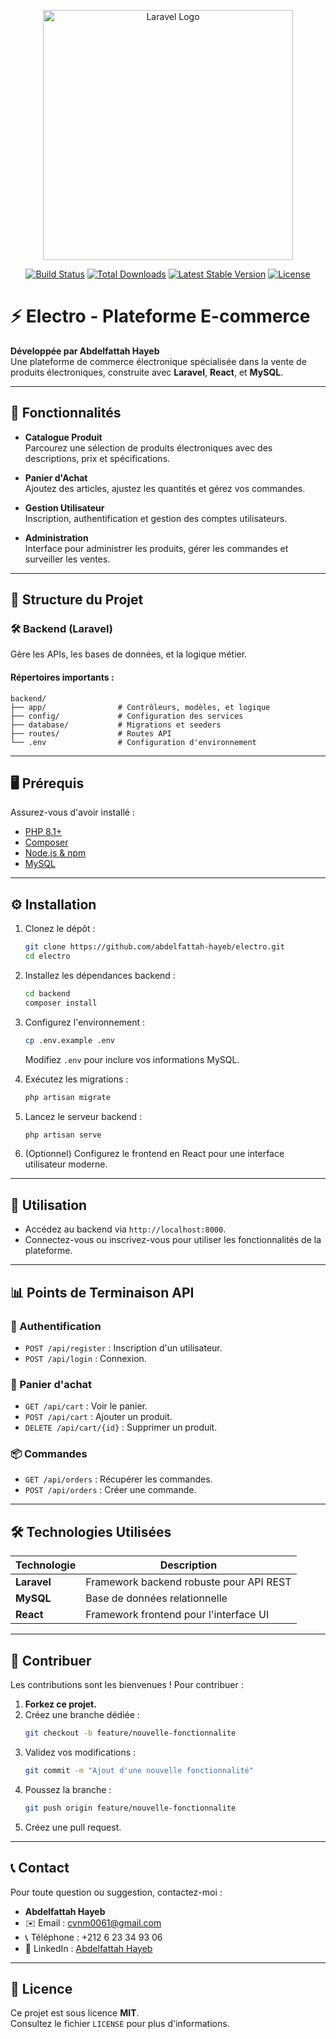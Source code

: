 
<p align="center">
  <a href="https://laravel.com" target="_blank"><img src="https://raw.githubusercontent.com/laravel/art/master/logo-lockup/5%20SVG/2%20CMYK/1%20Full%20Color/laravel-logolockup-cmyk-red.svg" width="400" alt="Laravel Logo"></a>
</p>

<p align="center">
  <a href="https://github.com/laravel/framework/actions"><img src="https://github.com/laravel/framework/workflows/tests/badge.svg" alt="Build Status"></a>
  <a href="https://packagist.org/packages/laravel/framework"><img src="https://img.shields.io/packagist/dt/laravel/framework" alt="Total Downloads"></a>
  <a href="https://packagist.org/packages/laravel/framework"><img src="https://img.shields.io/packagist/v/laravel/framework" alt="Latest Stable Version"></a>
  <a href="https://packagist.org/packages/laravel/framework"><img src="https://img.shields.io/packagist/l/laravel/framework" alt="License"></a>
</p>

# ⚡ **Electro** - Plateforme E-commerce

**Développée par Abdelfattah Hayeb**  
Une plateforme de commerce électronique spécialisée dans la vente de produits électroniques, construite avec **Laravel**, **React**, et **MySQL**.

---

## 🚀 **Fonctionnalités**

- **Catalogue Produit**  
  Parcourez une sélection de produits électroniques avec des descriptions, prix et spécifications.

- **Panier d'Achat**  
  Ajoutez des articles, ajustez les quantités et gérez vos commandes.

- **Gestion Utilisateur**  
  Inscription, authentification et gestion des comptes utilisateurs.

- **Administration**  
  Interface pour administrer les produits, gérer les commandes et surveiller les ventes.

---

## 📂 **Structure du Projet**

### 🛠 **Backend (Laravel)**  
Gère les APIs, les bases de données, et la logique métier.

#### Répertoires importants :
```
backend/
├── app/                # Contrôleurs, modèles, et logique
├── config/             # Configuration des services
├── database/           # Migrations et seeders
├── routes/             # Routes API
└── .env                # Configuration d'environnement
```

---

## 🖥 **Prérequis**

Assurez-vous d'avoir installé :

- [PHP 8.1+](https://www.php.net/)
- [Composer](https://getcomposer.org/)
- [Node.js & npm](https://nodejs.org/)
- [MySQL](https://www.mysql.com/)

---

## ⚙️ **Installation**

1. Clonez le dépôt :
   ```bash
   git clone https://github.com/abdelfattah-hayeb/electro.git
   cd electro
   ```

2. Installez les dépendances backend :
   ```bash
   cd backend
   composer install
   ```

3. Configurez l'environnement :
   ```bash
   cp .env.example .env
   ```

   Modifiez `.env` pour inclure vos informations MySQL.

4. Exécutez les migrations :
   ```bash
   php artisan migrate
   ```

5. Lancez le serveur backend :
   ```bash
   php artisan serve
   ```

6. (Optionnel) Configurez le frontend en React pour une interface utilisateur moderne.

---

## 🌟 **Utilisation**

- Accédez au backend via `http://localhost:8000`.
- Connectez-vous ou inscrivez-vous pour utiliser les fonctionnalités de la plateforme.

---

## 📊 **Points de Terminaison API**

### 🔐 Authentification
- `POST /api/register` : Inscription d'un utilisateur.
- `POST /api/login` : Connexion.

### 🛒 Panier d'achat
- `GET /api/cart` : Voir le panier.
- `POST /api/cart` : Ajouter un produit.
- `DELETE /api/cart/{id}` : Supprimer un produit.

### 📦 Commandes
- `GET /api/orders` : Récupérer les commandes.
- `POST /api/orders` : Créer une commande.

---

## 🛠 **Technologies Utilisées**

| **Technologie** | **Description**                          |
|------------------|------------------------------------------|
| **Laravel**      | Framework backend robuste pour API REST |
| **MySQL**        | Base de données relationnelle           |
| **React**        | Framework frontend pour l'interface UI  |

---

## 🤝 **Contribuer**

Les contributions sont les bienvenues ! Pour contribuer :

1. **Forkez ce projet.**
2. Créez une branche dédiée :  
   ```bash
   git checkout -b feature/nouvelle-fonctionnalite
   ```
3. Validez vos modifications :  
   ```bash
   git commit -m "Ajout d'une nouvelle fonctionnalité"
   ```
4. Poussez la branche :  
   ```bash
   git push origin feature/nouvelle-fonctionnalite
   ```
5. Créez une pull request.

---

## 📞 **Contact**

Pour toute question ou suggestion, contactez-moi :

- **Abdelfattah Hayeb**  
- ✉️ Email : cvnm0061@gmail.com  
- 📞 Téléphone : +212 6 23 34 93 06  
- 💼 LinkedIn : [Abdelfattah Hayeb](https://www.linkedin.com/in/abdelfattah-hayeb-195914311)

---

## 📜 **Licence**

Ce projet est sous licence **MIT**.  
Consultez le fichier `LICENSE` pour plus d'informations.

